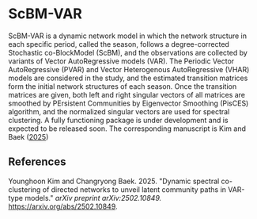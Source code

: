 # ScBM-VAR
ScBM-VAR is a dynamic network model in which the network structure in each specific period, called the season, follows a degree-corrected Stochastic co-BlockModel (ScBM), and the observations are collected by variants of Vector AutoRegressive models (VAR). The Periodic Vector AutoRegressive (PVAR) and Vector Heterogenous AutoRegressive (VHAR) models are considered in the study, and the estimated transition matrices form the initial network structures of each season. Once the transition matrices are given, both left and right singular vectors of all matrices are smoothed by PErsistent Communities by Eigenvector Smoothing (PisCES) algorithm, and the normalized singular vectors are used for spectral clustering. A fully functioning package is under development and is expected to be released soon. The corresponding manuscript is Kim and Baek ([2025](#ref-scbm))

## References

<div id="ref-scbm" class="references">
Younghoon Kim and Changryong Baek. 2025. "Dynamic spectral co-clustering of directed networks to unveil latent community paths in VAR-type models." 
<em>arXiv preprint arXiv:2502.10849.</em> 
<a href="https://arxiv.org/abs/2502.10849">https://arxiv.org/abs/2502.10849</a>.
</div>
